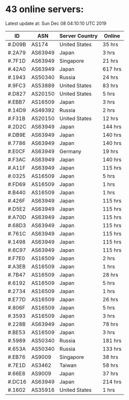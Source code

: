# 43 online servers:

Latest update at: Sun Dec 08 04:10:10 UTC 2019

| ID | ASN | Server Country | Online |
| -- | --- | -------------- | ------ |
| #.D09B | AS174 | United States | 35 hrs |
| #.2A79 | AS63949 | Japan | 3 hrs |
| #.7F1D | AS63949 | Singapore | 21 hrs |
| #.42A0 | AS63949 | Japan | 617 hrs |
| #.1943 | AS50340 | Russia | 24 hrs |
| #.9FC3 | AS53889 | United States | 83 hrs |
| #.D827 | AS20150 | United States | 5 hrs |
| #.EBB7 | AS16509 | Japan | 3 hrs |
| #.14D9 | AS49392 | Russia | 2 hrs |
| #.F31B | AS20150 | United States | 12 hrs |
| #.2D2C | AS63949 | Japan | 144 hrs |
| #.DB9E | AS63949 | Japan | 140 hrs |
| #.7786 | AS63949 | Japan | 140 hrs |
| #.E0CF | AS63949 | Germany | 19 hrs |
| #.F3AC | AS63949 | Japan | 140 hrs |
| #.A11F | AS63949 | Japan | 115 hrs |
| #.0325 | AS16509 | Japan | 5 hrs |
| #.FD69 | AS16509 | Japan | 1 hrs |
| #.B440 | AS16509 | Japan | 1 hrs |
| #.426F | AS63949 | Japan | 115 hrs |
| #.D5E2 | AS63949 | Japan | 115 hrs |
| #.A70D | AS63949 | Japan | 115 hrs |
| #.68D3 | AS63949 | Japan | 115 hrs |
| #.761C | AS63949 | Japan | 115 hrs |
| #.1498 | AS63949 | Japan | 115 hrs |
| #.6C97 | AS63949 | Japan | 115 hrs |
| #.F7E0 | AS16509 | Japan | 2 hrs |
| #.A3EB | AS16509 | Japan | 1 hrs |
| #.7B47 | AS16509 | Japan | 28 hrs |
| #.6192 | AS16509 | Japan | 5 hrs |
| #.2734 | AS16509 | Japan | 1 hrs |
| #.E77D | AS16509 | Japan | 26 hrs |
| #.806F | AS16509 | Japan | 5 hrs |
| #.3593 | AS16509 | Japan | 3 hrs |
| #.228B | AS63949 | Japan | 78 hrs |
| #.BE53 | AS16509 | Japan | 3 hrs |
| #.5989 | AS50340 | Russia | 181 hrs |
| #.653A | AS50340 | Russia | 133 hrs |
| #.EB76 | AS9009 | Singapore | 38 hrs |
| #.7E1D | AS3462 | Taiwan | 58 hrs |
| #.66E8 | AS9009 | Japan | 37 hrs |
| #.DC16 | AS63949 | Japan | 214 hrs |
| #.1602 | AS35916 | United States | 1 hrs |


